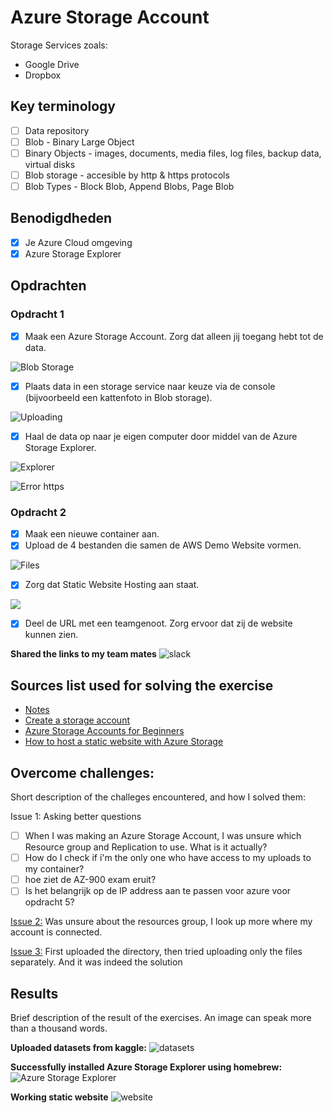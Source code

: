 # Azure Storage Account

Storage Services zoals:

- Google Drive
- Dropbox

## Key terminology

- [ ] Data repository
- [ ] Blob - Binary Large Object
- [ ] Binary Objects - images, documents, media files, log files, backup data, virtual disks
- [ ] Blob storage - accesible by http & https protocols
- [ ] Blob Types - Block Blob, Append Blobs, Page Blob

## Benodigdheden

- [x] Je Azure Cloud omgeving
- [x] Azure Storage Explorer

## Opdrachten

### Opdracht 1

- [x] Maak een Azure Storage Account. Zorg dat alleen jij toegang hebt tot de data.

![Blob Storage](https://github.com/techgrounds/techgrounds-anj-dtmr/blob/main/00_includes/week-4-includes/az-05-storage.png)

- [x] Plaats data in een storage service naar keuze via de console (bijvoorbeeld een kattenfoto in Blob storage).

![Uploading](https://github.com/techgrounds/techgrounds-anj-dtmr/blob/main/00_includes/week-4-includes/az-05-blob-uploading.png)

- [x] Haal de data op naar je eigen computer door middel van de Azure Storage Explorer.

![Explorer](https://github.com/techgrounds/techgrounds-anj-dtmr/blob/main/00_includes/week-4-includes/az-05-explorer.png)

![Error https](https://github.com/techgrounds/techgrounds-anj-dtmr/blob/main/00_includes/week-4-includes/az-05-https.png)

### Opdracht 2

- [x] Maak een nieuwe container aan.
- [x] Upload de 4 bestanden die samen de AWS Demo Website vormen.

![Files](https://github.com/techgrounds/techgrounds-anj-dtmr/blob/main/00_includes/week-4-includes/az-05-web-files.png)

- [x] Zorg dat Static Website Hosting aan staat.

![](https://github.com/techgrounds/techgrounds-anj-dtmr/blob/main/00_includes/week-4-includes/az-05-website.png)

- [x] Deel de URL met een teamgenoot. Zorg ervoor dat zij de website kunnen zien.

**Shared the links to my team mates**
![slack](https://github.com/techgrounds/techgrounds-anj-dtmr/blob/main/00_includes/week-4-includes/az-05-slack.png)

## Sources list used for solving the exercise

- [Notes](https://drive.google.com/drive/folders/1OtQ_wYxGEuVkk2XZKPJAU1GY6BQS7u8k)
- [Create a storage account](https://learn.microsoft.com/nl-nl/azure/storage/common/storage-account-create?tabs=azure-portal)
- [Azure Storage Accounts for Beginners](https://www.youtube.com/watch?v=Up9yAWmJ6b0)
- [How to host a static website with Azure Storage](https://www.youtube.com/watch?v=gYpNC_tdbQQ)

## Overcome challenges:

Short description of the challeges encountered, and how I solved them:

Issue 1: Asking better questions

- [ ] When I was making an Azure Storage Account, I was unsure which Resource group and Replication to use. What is it actually?
- [ ] How do I check if i'm the only one who have access to my uploads to my container?
- [ ] hoe ziet de AZ-900 exam eruit?
- [ ] Is het belangrijk op de IP address aan te passen voor azure voor opdracht 5?

[Issue 2:](https://github.com/techgrounds/techgrounds-anj-dtmr/blob/main/00_includes/week-4-includes/az-05-issue2-resourcegrp.png) Was unsure about the resources group, I look up more where my account is connected.

[Issue 3:](https://github.com/techgrounds/techgrounds-anj-dtmr/blob/main/00_includes/week-4-includes/az-05-issue3.png) First uploaded the directory, then tried uploading only the files separately. And it was indeed the solution

## Results

Brief description of the result of the exercises. An image can speak more than a thousand words.

**Uploaded datasets from kaggle:**
![datasets](https://github.com/techgrounds/techgrounds-anj-dtmr/blob/main/00_includes/week-4-includes/az-05-datasets.png)

**Successfully installed Azure Storage Explorer using homebrew:**
![Azure Storage Explorer](https://github.com/techgrounds/techgrounds-anj-dtmr/blob/main/00_includes/week-4-includes/az-05-install.png)

**Working static website**
![website](https://github.com/techgrounds/techgrounds-anj-dtmr/blob/main/00_includes/week-4-includes/az-05-static.png)
